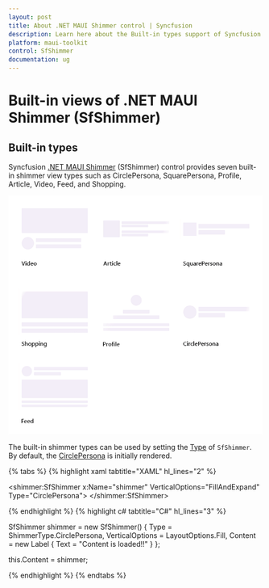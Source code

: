 ```yaml
---
layout: post
title: About .NET MAUI Shimmer control | Syncfusion
description: Learn here about the Built-in types support of Syncfusion .NET MAUI Shimmer (SfShimmer) control and more.
platform: maui-toolkit
control: SfShimmer
documentation: ug
---
```


# Built-in views of .NET MAUI Shimmer (SfShimmer)

## Built-in types

Syncfusion [.NET MAUI Shimmer](https://help.syncfusion.com/cr/maui/Syncfusion.Maui.Shimmer.SfShimmer.html) (SfShimmer) control provides seven built-in shimmer view types such as CirclePersona, SquarePersona, Profile, Article, Video, Feed, and Shopping.

   ![Multiple Shimmer View in .NET MAUI.](images/overview/maui-multiple-shimmer-views.gif)

The built-in shimmer types can be used by setting the [Type](https://help.syncfusion.com/cr/maui/Syncfusion.Maui.Shimmer.SfShimmer.html#Syncfusion_Maui_Shimmer_SfShimmer_Type) of `SfShimmer`. By default, the [CirclePersona](https://help.syncfusion.com/cr/maui/Syncfusion.Maui.Shimmer.ShimmerType.html#Syncfusion_Maui_Shimmer_ShimmerType_CirclePersona) is initially rendered.

{% tabs %}
{% highlight xaml tabtitle="XAML" hl_lines="2" %}

<shimmer:SfShimmer x:Name="shimmer" VerticalOptions="FillAndExpand" 
                   Type="CirclePersona">
      <StackLayout>
         <Label 
            Text="Content is loaded!!"
            HorizontalOptions="CenterAndExpand"
            VerticalOptions="CenterAndExpand">
         </Label>
      </StackLayout>
</shimmer:SfShimmer>

{% endhighlight %}
{% highlight c# tabtitle="C#" hl_lines="3" %}

SfShimmer shimmer = new SfShimmer()
   {
      Type = ShimmerType.CirclePersona,
      VerticalOptions = LayoutOptions.Fill,
      Content = new Label
      {
         Text = "Content is loaded!!"
      }
   };

   this.Content = shimmer;

{% endhighlight %}
{% endtabs %}